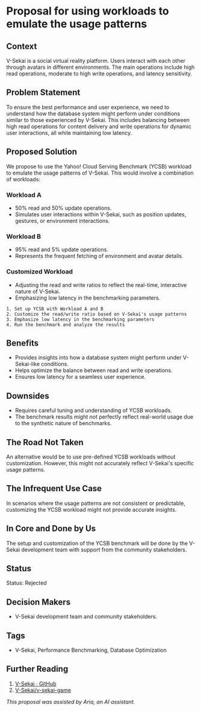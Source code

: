 # Proposal for using workloads to emulate the usage patterns

## Context

V-Sekai is a social virtual reality platform. Users interact with each other through avatars in different environments. The main operations include high read operations, moderate to high write operations, and latency sensitivity.

## Problem Statement

To ensure the best performance and user experience, we need to understand how the database system might perform under conditions similar to those experienced by V-Sekai. This includes balancing between high read operations for content delivery and write operations for dynamic user interactions, all while maintaining low latency.

## Proposed Solution

We propose to use the Yahoo! Cloud Serving Benchmark (YCSB) workload to emulate the usage patterns of V-Sekai. This would involve a combination of workloads:

### Workload A

- 50% read and 50% update operations.
- Simulates user interactions within V-Sekai, such as position updates, gestures, or environment interactions.

### Workload B

- 95% read and 5% update operations.
- Represents the frequent fetching of environment and avatar details.

### Customized Workload

- Adjusting the read and write ratios to reflect the real-time, interactive nature of V-Sekai.
- Emphasizing low latency in the benchmarking parameters.

```pseudo
1. Set up YCSB with Workload A and B
2. Customize the read/write ratio based on V-Sekai's usage patterns
3. Emphasize low latency in the benchmarking parameters
4. Run the benchmark and analyze the results
```

## Benefits

- Provides insights into how a database system might perform under V-Sekai-like conditions.
- Helps optimize the balance between read and write operations.
- Ensures low latency for a seamless user experience.

## Downsides

- Requires careful tuning and understanding of YCSB workloads.
- The benchmark results might not perfectly reflect real-world usage due to the synthetic nature of benchmarks.

## The Road Not Taken

An alternative would be to use pre-defined YCSB workloads without customization. However, this might not accurately reflect V-Sekai's specific usage patterns.

## The Infrequent Use Case

In scenarios where the usage patterns are not consistent or predictable, customizing the YCSB workload might not provide accurate insights.

## In Core and Done by Us

The setup and customization of the YCSB benchmark will be done by the V-Sekai development team with support from the community stakeholders.

## Status

Status: Rejected

## Decision Makers

- V-Sekai development team and community stakeholders.

## Tags

- V-Sekai, Performance Benchmarking, Database Optimization

## Further Reading

1. [V-Sekai · GitHub](https://github.com/v-sekai)
2. [V-Sekai/v-sekai-game](https://github.com/v-sekai/v-sekai-game)

_This proposal was assisted by Aria, an AI assistant._
